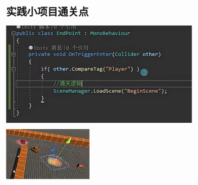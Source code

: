 # 实践小项目通关点

![aaf25059cc446b9d00a4769447325b43.png](image/aaf25059cc446b9d00a4769447325b43.png)

![4128d5b29268e826ca9dbfdec9a45b4b.png](image/4128d5b29268e826ca9dbfdec9a45b4b.png)
